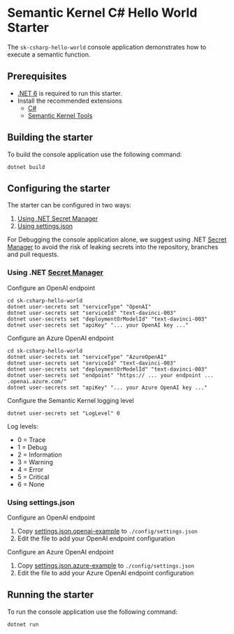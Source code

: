 # Semantic Kernel C# Hello World Starter

The `sk-csharp-hello-world` console application demonstrates how to execute a semantic function.

## Prerequisites
- [.NET 6](https://dotnet.microsoft.com/download/dotnet/6.0) is required to run this starter.
- Install the recommended extensions
    - [C#](https://marketplace.visualstudio.com/items?itemName=ms-dotnettools.csharp)
    - [Semantic Kernel Tools](https://marketplace.visualstudio.com/items?itemName=ms-semantic-kernel.semantic-kernel)

## Building the starter
To build the console application use the following command:
```
dotnet build
```

## Configuring the starter
The starter can be configured in two ways:

1. [Using .NET Secret Manager]()
1. [Using settings.json]()

For Debugging the console application alone, we suggest using .NET [Secret Manager](https://learn.microsoft.com/en-us/aspnet/core/security/app-secrets) to avoid the risk of leaking secrets into the repository, branches and pull requests.

### Using .NET [Secret Manager](https://learn.microsoft.com/en-us/aspnet/core/security/app-secrets)
Configure an OpenAI endpoint
```
cd sk-csharp-hello-world
dotnet user-secrets set "serviceType" "OpenAI"
dotnet user-secrets set "serviceId" "text-davinci-003"
dotnet user-secrets set "deploymentOrModelId" "text-davinci-003"
dotnet user-secrets set "apiKey" "... your OpenAI key ..."
```

Configure an Azure OpenAI endpoint
```
cd sk-csharp-hello-world
dotnet user-secrets set "serviceType" "AzureOpenAI"
dotnet user-secrets set "serviceId" "text-davinci-003"
dotnet user-secrets set "deploymentOrModelId" "text-davinci-003"
dotnet user-secrets set "endpoint" "https:// ... your endpoint ... .openai.azure.com/"
dotnet user-secrets set "apiKey" "... your Azure OpenAI key ..."
```

Configure the Semantic Kernel logging level
```
dotnet user-secrets set "LogLevel" 0
```

Log levels:
- 0 = Trace
- 1 = Debug
- 2 = Information
- 3 = Warning
- 4 = Error
- 5 = Critical
- 6 = None


### Using settings.json
Configure an OpenAI endpoint
1. Copy [settings.json.openai-example](./config/settings.json.openai-example) to `./config/settings.json`
1. Edit the file to add your OpenAI endpoint configuration

Configure an Azure OpenAI endpoint
1. Copy [settings.json.azure-example](./config/settings.json.azure-example) to `./config/settings.json`
1. Edit the file to add your Azure OpenAI endpoint configuration


## Running the starter
To run the console application use the following command:
```
dotnet run
```
